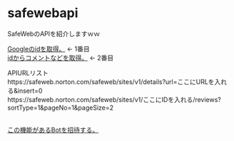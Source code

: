 # safewebapi
SafeWebのAPIを紹介しますｗｗ

<a href="https://safeweb.norton.com/safeweb/sites/v1/details?url=google.com&insert=0">Googleのidを取得。</a> <- 1番目<br>
<a href="https://safeweb.norton.com/safeweb/sites/v1/448/reviews?sortType=1&pageNo=1&pageSize=2">idからコメントなどを取得。</a> <- 2番目
<br>
<p>
  APIURLリスト<br>
  https://safeweb.norton.com/safeweb/sites/v1/details?url=ここにURLを入れる&insert=0<br>
  https://safeweb.norton.com/safeweb/sites/v1/ここにIDを入れる/reviews?sortType=1&pageNo=1&pageSize=2<br>
</p><br>
<a href="https://discord.com/oauth2/authorize?client_id=1259436641848791092&permissions=8&integration_type=0&scope=bot+applications.commands">この機能があるBotを招待する。</a>
